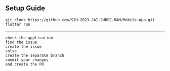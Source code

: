 ## Setup Guide

    git clone https://github.com/SIH-2023-JAI-SHREE-RAM/Mobile-App.git
    flutter run
    
  ---------
    check the application
    find the issue
    create the issue
    solve
    create the separate branch
    commit your changes
    and create the PR

